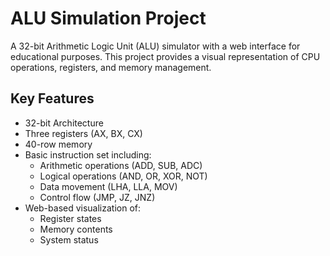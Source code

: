 # ALU Simulation Project

A 32-bit Arithmetic Logic Unit (ALU) simulator with a web interface for educational purposes. This project provides a visual representation of CPU operations, registers, and memory management.


## Key Features

- 32-bit Architecture
- Three registers (AX, BX, CX)
- 40-row memory
- Basic instruction set including:
  - Arithmetic operations (ADD, SUB, ADC)
  - Logical operations (AND, OR, XOR, NOT)
  - Data movement (LHA, LLA, MOV)
  - Control flow (JMP, JZ, JNZ)
- Web-based visualization of:
  - Register states
  - Memory contents
  - System status
